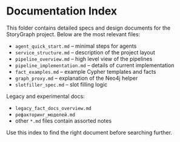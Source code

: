 # Documentation Index

This folder contains detailed specs and design documents for the StoryGraph project.
Below are the most relevant files:

- `agent_quick_start.md` – minimal steps for agents
- `service_structure.md` – description of the project layout
- `pipeline_overview.md` – high level view of the pipelines
- `pipeline_implementation.md` – details of current implementation
- `fact_examples.md` – example Cypher templates and facts
- `graph_proxy.md` – explanation of the Neo4j helper
- `slotfiller_spec.md` – slot filling logic

Legacy and experimental docs:

- `legacy_fact_docs_overview.md`
- `рефакторинг_моделей.md`
- other `*.md` files contain assorted notes

Use this index to find the right document before searching further.
